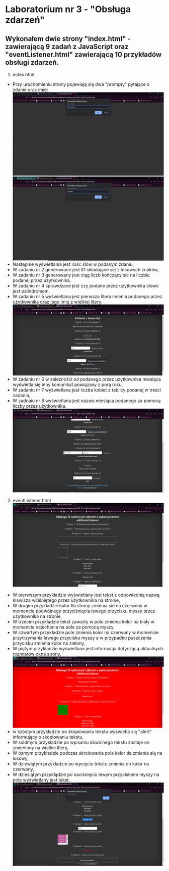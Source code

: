 # Laboratorium nr 3 - "Obsługa zdarzeń"
## Wykonałem dwie strony "index.html" - zawierającą 9 zadań z JavaScript oraz "eventListener.html" zawierającą 10 przykładów obsługi zdarzeń.
1. index.html
* Przy uruchomieniu strony pojawiają się dwa "prompty" pytające o zdanie oraz imię:
![1](zrzuty/index-1.PNG)
![2](zrzuty/index-2.PNG)
* Następnie wyświetlania jest ilość słów w podanym zdaniu, 
* W zadaniu nr 2 generowane jest ID składające się z losowych znaków,
* W zadaniu nr 3 generowany jest ciąg liczb kończący sie na liczbie podanej przez użytkownika,
* W zadaniu nr 4 sprawdzane jest czy podane przez użytkownika słowo jest palindromem,
* W zadaniu nr 5 wyświetlana jest pierwsza litera imienia podanego przez użytkownika oraz jego imię z wielkiej litery.
![3](zrzuty/index-3.PNG)
* W zadaniu nr 6 w zależności od podanego przez użytkownika miesiąca wyświetla się inny komunikat powiązany z porą roku,
* W zadaniu nr 7 wyświetlana jest liczba kobiet z tablicy podanej w treści zadania,
* W zadnaiu nr 8 wyświetlana jest nazwa miesiąca podanego za pomocą liczby przez użytkownika.
![4](zrzuty/index-4.PNG)
2. eventListener.html
![5](zrzuty/event-1.PNG)
* W pierwszym przykładzie wyświetlany jest tekst z odpowiednią nazwą klawisza wciśniętego przez użytkownika na stronie,
* W drugim przykładzie kolor tła strony zmienia sie na czerwony w momencie podwójnego przyciśnięcia lewego przycisku myszy przez użytkownika na stronie,
* W trzecim przykładzie tekst zawarty w polu zmienia kolor na biały w momencie najechania na pole za pomocą myszy,
* W czwartym przykładzie pole zmienia kolor na czerwony w momencie przytrzymania lewego przycisku myszy a w przypadku puszczenia przycisku zmienia kolor na zielony,
* W piątym przykładzie wyświetlana jest informacja dotyczącą aktualnych rozmiarów okna strony,
![6](zrzuty/index-5.PNG)
* w szóstym przykładzie po skopiowaniu tekstu wyświetla się "alert" informujący o skopiowaniu tekstu,
* W siódmym przykładzie po wpisaniu dowolnego tekstu zostaje on zmieniony na wielkie litery,
* W ósmym przykładzie podczas skrolowania pola kolor tła zmienia się na losowy,
* W dziewiątym przykładzie po wycięciu tekstu zmienia on kolor na czerwony,
* W dziesiątym przykłądzie po naciśnięciu lewym przyciskiem myszy na pole wyświetlany jest tekst.
![7](zrzuty/index-6.PNG)